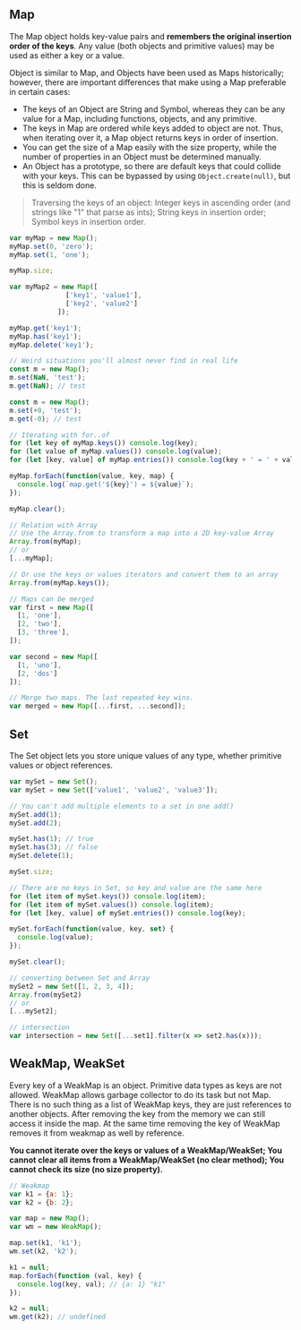 ## Map
The Map object holds key-value pairs and **remembers the original insertion order of the keys**. Any value (both objects and primitive values) may be used as either a key or a value.

Object is similar to Map, and Objects have been used as Maps historically; however, there are important differences that make using a Map preferable in certain cases:
- The keys of an Object are String and Symbol, whereas they can be any value for a Map, including functions, objects, and any primitive.
- The keys in Map are ordered while keys added to object are not. Thus, when iterating over it, a Map object returns keys in order of insertion.
- You can get the size of a Map easily with the size property, while the number of properties in an Object must be determined manually.
- An Object has a prototype, so there are default keys that could collide with your keys. This can be bypassed by using `Object.create(null)`, but this is seldom done.

> Traversing the keys of an object: Integer keys in ascending order (and strings like "1" that parse as ints); String keys in insertion order; Symbol keys in insertion order.

```javascript
var myMap = new Map();
myMap.set(0, 'zero');
myMap.set(1, 'one');

myMap.size;

var myMap2 = new Map([
              ['key1', 'value1'],
              ['key2', 'value2']
            ]);

myMap.get('key1');  
myMap.has('key1');
myMap.delete('key1');

// Weird situations you'll almost never find in real life
const m = new Map();
m.set(NaN, 'test');
m.get(NaN); // test

const m = new Map();
m.set(+0, 'test');
m.get(-0); // test

// Iterating with for..of
for (let key of myMap.keys()) console.log(key);
for (let value of myMap.values()) console.log(value);
for (let [key, value] of myMap.entries()) console.log(key + ' = ' + value);

myMap.forEach(function(value, key, map) {
  console.log(`map.get('${key}') = ${value}`);
});

myMap.clear();

// Relation with Array 
// Use the Array.from to transform a map into a 2D key-value Array
Array.from(myMap);
// or
[...myMap];

// Or use the keys or values iterators and convert them to an array
Array.from(myMap.keys());

// Maps can be merged
var first = new Map([
  [1, 'one'],
  [2, 'two'],
  [3, 'three'],
]);

var second = new Map([
  [1, 'uno'],
  [2, 'dos']
]);

// Merge two maps. The last repeated key wins.
var merged = new Map([...first, ...second]);
```

## Set
The Set object lets you store unique values of any type, whether primitive values or object references.

```javascript
var mySet = new Set();
var mySet = new Set(['value1', 'value2', 'value3']);

// You can't add multiple elements to a set in one add()
mySet.add(1);
mySet.add(2); 

mySet.has(1); // true
mySet.has(3); // false
mySet.delete(1);

mySet.size;

// There are no keys in Set, so key and value are the same here
for (let item of mySet.keys()) console.log(item);
for (let item of mySet.values()) console.log(item);
for (let [key, value] of mySet.entries()) console.log(key);

mySet.forEach(function(value, key, set) {
  console.log(value);
});

mySet.clear();

// converting between Set and Array
mySet2 = new Set([1, 2, 3, 4]);
Array.from(mySet2)
// or
[...mySet2];

// intersection
var intersection = new Set([...set1].filter(x => set2.has(x)));
```

## WeakMap, WeakSet
Every key of a WeakMap is an object. Primitive data types as keys are not allowed. WeakMap allows garbage collector to do its task but not Map. There is no such thing as a list of WeakMap keys, they are just references to another objects. After removing the key from the memory we can still access it inside the map. At the same time removing the key of WeakMap removes it from weakmap as well by reference. 

**You cannot iterate over the keys or values of a WeakMap/WeakSet; You cannot clear all items from a WeakMap/WeakSet (no clear method); You cannot check its size (no size property).**

```javascript
// Weakmap
var k1 = {a: 1};
var k2 = {b: 2};

var map = new Map();
var wm = new WeakMap();

map.set(k1, 'k1');
wm.set(k2, 'k2');

k1 = null;
map.forEach(function (val, key) {
  console.log(key, val); // {a: 1} "k1"
});

k2 = null;
wm.get(k2); // undefined
```
